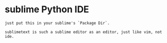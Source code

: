 # sublime Python IDE
```
just put this in your sublime's `Package Dir`.
```
```
sublimetext is such a sublime editor as an editor, just like vim, not ide.
```
